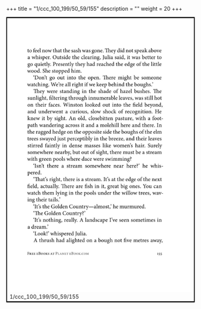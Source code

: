 +++
title = "1/ccc_100_199/50_59/155"
description = ""
weight = 20
+++

<table style="border:2px solid black;max-width:800px;max-height:800px;" 
><tr><td><img class="center-fit-jpg"
src="/jpg_/out_jpg_1984__155.jpg"  >1/ccc_100_199/50_59/155</img></td></tr></table>